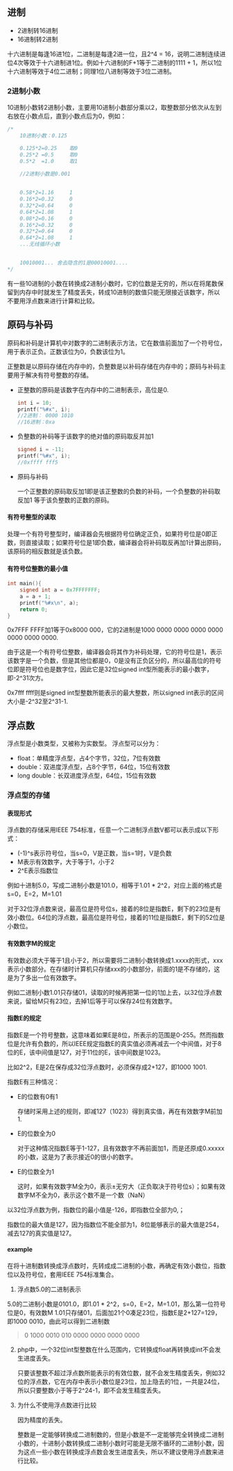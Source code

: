 ## 进制

- 2进制转16进制
- 16进制转2进制


十六进制是每逢16进1位，二进制是每逢2进一位，且2^4 = 16，说明二进制连续进位4次等效于十六进制进1位。例如十六进制的F+1等于二进制的1111 + 1，所以1位十六进制等效于4位二进制；同理1位八进制等效于3位二进制。



### 2进制小数

10进制小数转2进制小数，主要用10进制小数部分乘以2，取整数部分依次从左到右放在小数点后，直到小数点后为0，例如：

```c
/*
	10进制小数：0.125

	0.125*2=0.25	取0
	0.25*2 =0.5		取0
	0.5*2  =1.0		取1
	
	//2进制小数是0.001


	0.58*2=1.16		1
	0.16*2=0.32		0
	0.32*2=0.64		0
	0.64*2=1.08		1
	0.08*2=0.16		0
	0.16*2=0.32		0
	0.32*2=0.64		0
	0.64*2=1.08		1
	...无线循环小数


	10010001... 舍去隐含的1是00010001....
*/
```

有一些10进制的小数在转换成2进制小数时，它的位数是无穷的，所以在将尾数保留到内存中时就发生了精度丢失，转成10进制的数值只能无限接近该数字，所以不要用浮点数来进行计算和比较。




## 原码与补码

原码和补码是计算机中对数字的二进制表示方法，它在数值前面加了一个符号位，用于表示正负。正数该位为0，负数该位为1。

正整数是以原码存储在内存中的，负整数是以补码存储在内存中的；原码与补码主要用于解决有符号整数的存储。

- 正整数的原码是该数字在内存中的二进制表示，高位是0.

  ```c
  int i = 10;	
  printf("%#x", i);	
  //2进制： 0000 1010
  //16进制：0xa
  ```

- 负整数的补码等于该数字的绝对值的原码取反并加1

  ```c
  signed i = -11;
  printf("%#x", i);	
  //0xffff fff5
  ```


- 原码与补码

  一个正整数的原码取反加1即是该正整数的负数的补码，一个负整数的补码取反加1 等于该负整数的正数的原码。



#### 有符号整型的读取

处理一个有符号整型时，编译器会先根据符号位确定正负，如果符号位是0即正数，则直接读取；如果符号位是1即负数，编译器会将补码取反再加1计算出原码，该原码的相反数就是该负数。



#### 有符号位整数的最小值

```c
int main(){
	signed int a = 0x7FFFFFFF;
	a = a + 1;
    printf("%#x\n", a);
    return 0;
}
```
0x7FFF FFFF加1等于0x8000 000，它的2进制是1000 0000 0000 0000 0000 0000 0000 0000.

由于这是一个有符号位整数，编译器会将其作为补码处理，它的符号位是1，表示该数字是一个负数，但是其他位都是0，0是没有正负区分的，所以最高位的符号位即是符号位也是数字位，因此它是32位signed int型所能表示的最小数字，即-2^31次方。

0x7fff ffff则是signed int型整数所能表示的最大整数，所以signed int表示的区间大小是-2^32至2^31-1.





## 浮点数

浮点型是小数类型，又被称为实数型。
浮点型可以分为：

- float：单精度浮点型，占4个字节，32位，7位有效数
- double：双进度浮点型，占8个字节，64位，15位有效数
- long double：长双进度浮点型，64位，15位有效数



### 浮点型的存储

#### 表现形式

浮点数的存储采用IEEE 754标准，任意一个二进制浮点数V都可以表示成以下形式：

- (-1)^s表示符号位，当s=0，V是正数，当s=1时，V是负数
- M表示有效数字，大于等于1，小于2
- 2^E表示指数位

例如十进制5.0，写成二进制小数是101.0，相等于1.01 * 2^2，对应上面的格式是s=0，E=2，M=1.01



对于32位浮点数来说，最高位是符号位s，接着的8位是指数E，剩下的23位是有效小数位。64位的浮点数，最高位是符号位，接着的11位是指数E，剩下的52位是小数位。



#### 有效数字M的规定

有效数必须大于等于1且小于2，所以需要将二进制小数转换成1.xxxx的形式，xxx表示小数部分。在存储时计算机只存储xxx的小数部分，前面的1是不存储的，这是为了多出一位有效数字。

例如二进制小数1.01只存储01，读取的时候再把第一位的1加上去，以32位浮点数来说，留给M只有23位，去掉1后等于可以保存24位有效数字。



#### 指数E的规定

指数E是一个符号整数，这意味着如果E是8位，所表示的范围是0-255。然而指数位是允许有负数的，所以IEEE规定指数E的真实值必须再减去一个中间值，对于8位的E，该中间值是127，对于11位的E，该中间数是1023。

比如2^2，E是2在保存成32位浮点数时，必须保存成2+127，即1000 1001.

指数E有三种情况：

- E的位数有0有1

  存储时采用上述的规则，即减127（1023）得到真实值，再在有效数字M前加1.

- E的位数全为0

  对于这种情况指数E等于1-127，且有效数字不再前面加1，而是还原成0.xxxxx的小数，这是为了表示接近0的很小的数字。

- E的位数全为1

  这时，如果有效数字M全为0，表示±无穷大（正负取决于符号位s）；如果有效数字M不全为0，表示这个数不是一个数（NaN）



以32位浮点数为例，指数位的最小值是-126，即指数位全部为0,；

指数位的最大值是127，因为指数位不能全部为1，8位能够表示的最大值是254，减去127的真实值是127。







#### example

在将十进制数转换成浮点数时，先转成成二进制的小数，再确定有效小数位，指数位以及符号位，套用IEEE 754标准集合。

1.  浮点数5.0的二进制表示

   5.0的二进制小数是0101.0，即1.01 * 2^2，s=0，E=2，M=1.01，那么第一位符号位是0，有效数M 1.01只存储01，后面加21个0凑足23位，指数E是2+127=129，即1000 0010，由此可以得到二进制数

   > 0 1000 0010 010 0000 0000 0000 0000



2. php中，一个32位int型整数在什么范围内，它转换成float再转换成int不会发生进度丢失。

   只要该整数不超过浮点数所能表示的有效位数，就不会发生精度丢失，例如32位的浮点数，它在内存中表示小数位是23位，加上隐去的1位，一共是24位，所以只要整数小于等于2^24-1，即不会发生精度丢失。



3. 为什么不使用浮点数进行比较

   因为精度的丢失。

   整数是一定能够转换成二进制数的，但是小数是不一定能够完全转换成二进制小数的，十进制小数转换成二进制小数时可能是无限不循环的二进制小数，因为这点一些小数在转换成浮点数会发生进度丢失，所以不建议使用浮点数来进行比较。